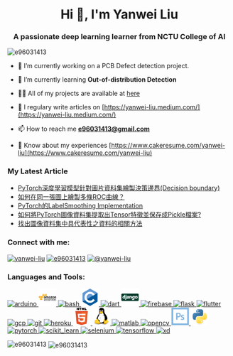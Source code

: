 <h1 align="center">Hi 👋, I'm Yanwei Liu</h1>
<h3 align="center">A passionate deep learning learner from NCTU College of AI</h3>

<p align="left"> <img src="https://komarev.com/ghpvc/?username=e96031413&label=Profile%20views&color=0e75b6&style=flat" alt="e96031413" /> </p>

- 🔭 I’m currently working on a PCB Defect detection project.

- 🌱 I’m currently learning **Out-of-distribution Detection**

- 👨‍💻 All of my projects are available at [here](https://github.com/e96031413?tab=repositories&type=source)

- 📝 I regulary write articles on [https://yanwei-liu.medium.com/](https://yanwei-liu.medium.com/)

- 📫 How to reach me **e96031413@gmail.com**

- 📄 Know about my experiences [https://www.cakeresume.com/yanwei-liu](https://www.cakeresume.com/yanwei-liu)

<h3 align="left">My Latest Article</h3>

<!-- BLOG-POST-LIST:START -->
- [PyTorch深度學習模型針對圖片資料集繪製決策邊界&lpar;Decision boundary&rpar;](https://yanwei-liu.medium.com/pytorch-plot-image-classification-decision-boundary-5a959a30bc7f?source=rss-dc182588576c------2)
- [如何在同一張圖上繪製多條ROC曲線？](https://yanwei-liu.medium.com/how-to-plot-multiple-roc-curve-on-the-same-plot-with-scikit-learn-2b274e3377dc?source=rss-dc182588576c------2)
- [PyTorch的LabelSmoothing Implementation](https://yanwei-liu.medium.com/label-smoothing-implementation-in-pytorch-a9dd1f9179fd?source=rss-dc182588576c------2)
- [如何將PyTorch圖像資料集提取出Tensor特徵並保存成Pickle檔案?](https://yanwei-liu.medium.com/extract-pytorch-image-dataset-to-tensor-feature-and-save-as-pickle-file-ecda3935f9ed?source=rss-dc182588576c------2)
- [找出圖像資料集中具代表性之資料的相關方法](https://yanwei-liu.medium.com/how-to-find-representative-data-of-a-big-image-dataset-5693a8087efa?source=rss-dc182588576c------2)
<!-- BLOG-POST-LIST:END -->

<h3 align="left">Connect with me:</h3>
<p align="left">
<a href="https://linkedin.com/in/yanwei-liu" target="blank"><img align="center" src="https://cdn.jsdelivr.net/npm/simple-icons@3.0.1/icons/linkedin.svg" alt="yanwei-liu" height="30" width="40" /></a>
<a href="https://kaggle.com/e96031413" target="blank"><img align="center" src="https://cdn.jsdelivr.net/npm/simple-icons@3.0.1/icons/kaggle.svg" alt="e96031413" height="30" width="40" /></a>
<a href="http://yanwei-liu.medium.com/" target="blank"><img align="center" src="https://cdn.jsdelivr.net/npm/simple-icons@3.0.1/icons/medium.svg" alt="@yanwei-liu" height="30" width="40" /></a>
</p>

<h3 align="left">Languages and Tools:</h3>
<p align="left"> <a href="https://www.arduino.cc/" target="_blank"> <img src="https://cdn.worldvectorlogo.com/logos/arduino-1.svg" alt="arduino" width="40" height="40"/> </a> <a href="https://aws.amazon.com" target="_blank"> <img src="https://raw.githubusercontent.com/devicons/devicon/master/icons/amazonwebservices/amazonwebservices-original-wordmark.svg" alt="aws" width="40" height="40"/> </a> <a href="https://www.gnu.org/software/bash/" target="_blank"> <img src="https://www.vectorlogo.zone/logos/gnu_bash/gnu_bash-icon.svg" alt="bash" width="40" height="40"/> </a> <a href="https://www.cprogramming.com/" target="_blank"> <img src="https://raw.githubusercontent.com/devicons/devicon/master/icons/c/c-original.svg" alt="c" width="40" height="40"/> </a> <a href="https://dart.dev" target="_blank"> <img src="https://www.vectorlogo.zone/logos/dartlang/dartlang-icon.svg" alt="dart" width="40" height="40"/> </a> <a href="https://www.djangoproject.com/" target="_blank"> <img src="https://raw.githubusercontent.com/devicons/devicon/master/icons/django/django-original.svg" alt="django" width="40" height="40"/> </a> <a href="https://firebase.google.com/" target="_blank"> <img src="https://www.vectorlogo.zone/logos/firebase/firebase-icon.svg" alt="firebase" width="40" height="40"/> </a> <a href="https://flask.palletsprojects.com/" target="_blank"> <img src="https://www.vectorlogo.zone/logos/pocoo_flask/pocoo_flask-icon.svg" alt="flask" width="40" height="40"/> </a> <a href="https://flutter.dev" target="_blank"> <img src="https://www.vectorlogo.zone/logos/flutterio/flutterio-icon.svg" alt="flutter" width="40" height="40"/> </a> <a href="https://cloud.google.com" target="_blank"> <img src="https://www.vectorlogo.zone/logos/google_cloud/google_cloud-icon.svg" alt="gcp" width="40" height="40"/> </a> <a href="https://git-scm.com/" target="_blank"> <img src="https://www.vectorlogo.zone/logos/git-scm/git-scm-icon.svg" alt="git" width="40" height="40"/> </a> <a href="https://heroku.com" target="_blank"> <img src="https://www.vectorlogo.zone/logos/heroku/heroku-icon.svg" alt="heroku" width="40" height="40"/> </a> <a href="https://www.w3.org/html/" target="_blank"> <img src="https://raw.githubusercontent.com/devicons/devicon/master/icons/html5/html5-original-wordmark.svg" alt="html5" width="40" height="40"/> </a> <a href="https://www.linux.org/" target="_blank"> <img src="https://raw.githubusercontent.com/devicons/devicon/master/icons/linux/linux-original.svg" alt="linux" width="40" height="40"/> </a> <a href="https://www.mathworks.com/" target="_blank"> <img src="https://upload.wikimedia.org/wikipedia/commons/thumb/2/21/Matlab_Logo.png/667px-Matlab_Logo.png" alt="matlab" width="40" height="40"/> </a> <a href="https://opencv.org/" target="_blank"> <img src="https://www.vectorlogo.zone/logos/opencv/opencv-icon.svg" alt="opencv" width="40" height="40"/> </a> <a href="https://www.photoshop.com/en" target="_blank"> <img src="https://raw.githubusercontent.com/devicons/devicon/master/icons/photoshop/photoshop-line.svg" alt="photoshop" width="40" height="40"/> </a> <a href="https://www.python.org" target="_blank"> <img src="https://raw.githubusercontent.com/devicons/devicon/master/icons/python/python-original.svg" alt="python" width="40" height="40"/> </a> <a href="https://pytorch.org/" target="_blank"> <img src="https://www.vectorlogo.zone/logos/pytorch/pytorch-icon.svg" alt="pytorch" width="40" height="40"/> </a> <a href="https://scikit-learn.org/" target="_blank"> <img src="https://upload.wikimedia.org/wikipedia/commons/0/05/Scikit_learn_logo_small.svg" alt="scikit_learn" width="40" height="40"/> </a> <a href="https://www.selenium.dev" target="_blank"> <img src="https://raw.githubusercontent.com/detain/svg-logos/780f25886640cef088af994181646db2f6b1a3f8/svg/selenium-logo.svg" alt="selenium" width="40" height="40"/> </a> <a href="https://www.tensorflow.org" target="_blank"> <img src="https://www.vectorlogo.zone/logos/tensorflow/tensorflow-icon.svg" alt="tensorflow" width="40" height="40"/> </a> <a href="https://www.adobe.com/products/xd.html" target="_blank"> <img src="https://cdn.worldvectorlogo.com/logos/adobe-xd.svg" alt="xd" width="40" height="40"/> </a> </p>

<p><img align="left" src="https://github-readme-stats.vercel.app/api/top-langs?username=e96031413&show_icons=true&locale=en&layout=compact" alt="e96031413" /></p>

<p>&nbsp;<img align="center" src="https://github-readme-stats.vercel.app/api?username=e96031413&show_icons=true&locale=en" alt="e96031413" /></p>
